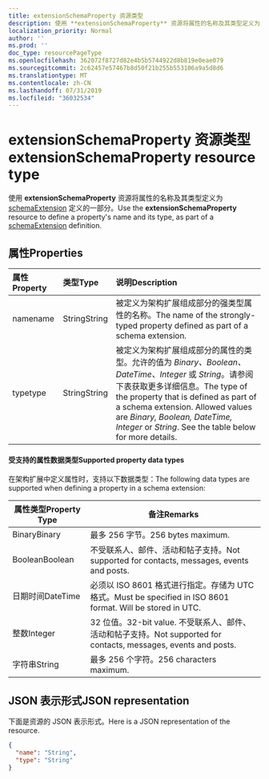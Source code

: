 ```yaml
---
title: extensionSchemaProperty 资源类型
description: 使用 **extensionSchemaProperty** 资源将属性的名称及其类型定义为 schemaExtension 定义的一部分。
localization_priority: Normal
author: ''
ms.prod: ''
doc_type: resourcePageType
ms.openlocfilehash: 362072f8727d82e4b5b5744922d8b819e0eae079
ms.sourcegitcommit: 2c62457e57467b8d50f21b255b553106a9a5d8d6
ms.translationtype: MT
ms.contentlocale: zh-CN
ms.lasthandoff: 07/31/2019
ms.locfileid: "36032534"
---
```

# <a name="extensionschemaproperty-resource-type"></a><span data-ttu-id="24cb1-103">extensionSchemaProperty 资源类型</span><span class="sxs-lookup"><span data-stu-id="24cb1-103">extensionSchemaProperty resource type</span></span>

<span data-ttu-id="24cb1-104">使用 **extensionSchemaProperty** 资源将属性的名称及其类型定义为 [schemaExtension](schemaextension.md) 定义的一部分。</span><span class="sxs-lookup"><span data-stu-id="24cb1-104">Use the **extensionSchemaProperty** resource to define a property's name and its type, as part of a [schemaExtension](schemaextension.md) definition.</span></span>


## <a name="properties"></a><span data-ttu-id="24cb1-105">属性</span><span class="sxs-lookup"><span data-stu-id="24cb1-105">Properties</span></span>
| <span data-ttu-id="24cb1-106">属性</span><span class="sxs-lookup"><span data-stu-id="24cb1-106">Property</span></span>     | <span data-ttu-id="24cb1-107">类型</span><span class="sxs-lookup"><span data-stu-id="24cb1-107">Type</span></span>   |<span data-ttu-id="24cb1-108">说明</span><span class="sxs-lookup"><span data-stu-id="24cb1-108">Description</span></span>|
|:---------------|:--------|:----------|
|<span data-ttu-id="24cb1-109">name</span><span class="sxs-lookup"><span data-stu-id="24cb1-109">name</span></span>|<span data-ttu-id="24cb1-110">String</span><span class="sxs-lookup"><span data-stu-id="24cb1-110">String</span></span>| <span data-ttu-id="24cb1-111">被定义为架构扩展组成部分的强类型属性的名称。</span><span class="sxs-lookup"><span data-stu-id="24cb1-111">The name of the strongly-typed property defined as part of a schema extension.</span></span>|
|<span data-ttu-id="24cb1-112">type</span><span class="sxs-lookup"><span data-stu-id="24cb1-112">type</span></span>|<span data-ttu-id="24cb1-113">String</span><span class="sxs-lookup"><span data-stu-id="24cb1-113">String</span></span>| <span data-ttu-id="24cb1-p101">被定义为架构扩展组成部分的属性的类型。允许的值为 *Binary、Boolean、DateTime、Integer* 或 *String*。请参阅下表获取更多详细信息。</span><span class="sxs-lookup"><span data-stu-id="24cb1-p101">The type of the property that is defined as part of a schema extension.  Allowed values are *Binary, Boolean, DateTime, Integer* or *String*.  See the table below for more details.</span></span>|

#### <a name="supported-property-data-types"></a><span data-ttu-id="24cb1-117">受支持的属性数据类型</span><span class="sxs-lookup"><span data-stu-id="24cb1-117">Supported property data types</span></span> 
<span data-ttu-id="24cb1-118">在架构扩展中定义属性时，支持以下数据类型：</span><span class="sxs-lookup"><span data-stu-id="24cb1-118">The following data types are supported when defining a property in a schema extension:</span></span>

| <span data-ttu-id="24cb1-119">属性类型</span><span class="sxs-lookup"><span data-stu-id="24cb1-119">Property Type</span></span> | <span data-ttu-id="24cb1-120">备注</span><span class="sxs-lookup"><span data-stu-id="24cb1-120">Remarks</span></span> |
|-------------|------------|
| <span data-ttu-id="24cb1-121">Binary</span><span class="sxs-lookup"><span data-stu-id="24cb1-121">Binary</span></span> | <span data-ttu-id="24cb1-122">最多 256 字节。</span><span class="sxs-lookup"><span data-stu-id="24cb1-122">256 bytes maximum.</span></span> |
| <span data-ttu-id="24cb1-123">Boolean</span><span class="sxs-lookup"><span data-stu-id="24cb1-123">Boolean</span></span> | <span data-ttu-id="24cb1-124">不受联系人、邮件、活动和帖子支持。</span><span class="sxs-lookup"><span data-stu-id="24cb1-124">Not supported for contacts, messages, events and posts.</span></span> |
| <span data-ttu-id="24cb1-125">日期时间</span><span class="sxs-lookup"><span data-stu-id="24cb1-125">DateTime</span></span> | <span data-ttu-id="24cb1-p102">必须以 ISO 8601 格式进行指定。存储为 UTC 格式。</span><span class="sxs-lookup"><span data-stu-id="24cb1-p102">Must be specified in ISO 8601 format. Will be stored in UTC.</span></span> |
| <span data-ttu-id="24cb1-128">整数</span><span class="sxs-lookup"><span data-stu-id="24cb1-128">Integer</span></span> | <span data-ttu-id="24cb1-129">32 位值。</span><span class="sxs-lookup"><span data-stu-id="24cb1-129">32-bit value.</span></span> <span data-ttu-id="24cb1-130">不受联系人、邮件、活动和帖子支持。</span><span class="sxs-lookup"><span data-stu-id="24cb1-130">Not supported for contacts, messages, events and posts.</span></span> |
| <span data-ttu-id="24cb1-131">字符串</span><span class="sxs-lookup"><span data-stu-id="24cb1-131">String</span></span> | <span data-ttu-id="24cb1-132">最多 256 个字符。</span><span class="sxs-lookup"><span data-stu-id="24cb1-132">256 characters maximum.</span></span> |

## <a name="json-representation"></a><span data-ttu-id="24cb1-133">JSON 表示形式</span><span class="sxs-lookup"><span data-stu-id="24cb1-133">JSON representation</span></span>
<span data-ttu-id="24cb1-134">下面是资源的 JSON 表示形式。</span><span class="sxs-lookup"><span data-stu-id="24cb1-134">Here is a JSON representation of the resource.</span></span>

<!-- {
  "blockType": "resource",
  "optionalProperties": [

  ],
  "@odata.type": "microsoft.graph.extensionSchemaProperty"
}-->

```json
{
  "name": "String",
  "type": "String"
}

```

<!-- uuid: 8fcb5dbc-d5aa-4681-8e31-b001d5168d79
2015-10-25 14:57:30 UTC -->
<!-- {
  "type": "#page.annotation",
  "description": "extensionSchemaProperty resource",
  "keywords": "",
  "section": "documentation",
  "tocPath": ""
}-->
